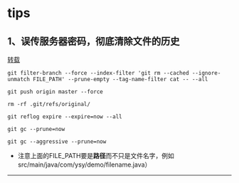 # tips
## 1、误传服务器密码，彻底清除文件的历史
[转载](https://blog.csdn.net/ysy950803/article/details/53383582)
```
git filter-branch --force --index-filter 'git rm --cached --ignore-unmatch FILE_PATH' --prune-empty --tag-name-filter cat -- --all

git push origin master --force

rm -rf .git/refs/original/

git reflog expire --expire=now --all

git gc --prune=now

git gc --aggressive --prune=now
```
*  注意上面的FILE_PATH要是**路径**而不只是文件名字，例如src/main/java/com/ysy/demo/filename.java）

---
